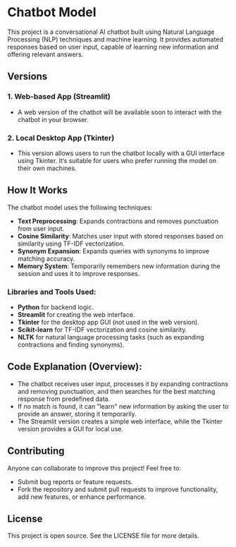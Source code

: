 # Chatbot Model

This project is a conversational AI chatbot built using Natural Language Processing (NLP) techniques and machine learning. It provides automated responses based on user input, capable of learning new information and offering relevant answers.

## Versions

### 1. **Web-based App (Streamlit)**
- A web version of the chatbot will be available soon to interact with the chatbot in your browser.

### 2. **Local Desktop App (Tkinter)**
- This version allows users to run the chatbot locally with a GUI interface using Tkinter. It’s suitable for users who prefer running the model on their own machines.

## How It Works

The chatbot model uses the following techniques:

- **Text Preprocessing**: Expands contractions and removes punctuation from user input.
- **Cosine Similarity**: Matches user input with stored responses based on similarity using TF-IDF vectorization.
- **Synonym Expansion**: Expands queries with synonyms to improve matching accuracy.
- **Memory System**: Temporarily remembers new information during the session and uses it to improve responses.

### Libraries and Tools Used:
- **Python** for backend logic.
- **Streamlit** for creating the web interface.
- **Tkinter** for the desktop app GUI (not used in the web version).
- **Scikit-learn** for TF-IDF vectorization and cosine similarity.
- **NLTK** for natural language processing tasks (such as expanding contractions and finding synonyms).

## Code Explanation (Overview):
- The chatbot receives user input, processes it by expanding contractions and removing punctuation, and then searches for the best matching response from predefined data.
- If no match is found, it can "learn" new information by asking the user to provide an answer, storing it temporarily.
- The Streamlit version creates a simple web interface, while the Tkinter version provides a GUI for local use.

## Contributing

Anyone can collaborate to improve this project! Feel free to:
- Submit bug reports or feature requests.
- Fork the repository and submit pull requests to improve functionality, add new features, or enhance performance.

## License
This project is open source. See the LICENSE file for more details.